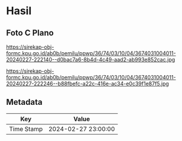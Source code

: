 # Hasil

## Foto C Plano

https://sirekap-obj-formc.kpu.go.id/ab0b/pemilu/ppwp/36/74/03/10/04/3674031004011-20240227-222140--d0bac7a6-8b4d-4c49-aad2-ab993e852cac.jpg

https://sirekap-obj-formc.kpu.go.id/ab0b/pemilu/ppwp/36/74/03/10/04/3674031004011-20240227-222246--b88fbefc-a22c-416e-ac34-e0c39f1e87f5.jpg


## Metadata

| Key        | Value               |
| ---------- | ------------------- |
| Time Stamp | 2024-02-27 23:00:00 |



